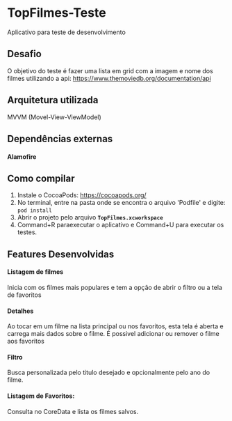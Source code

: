 # TopFilmes-Teste

Aplicativo para teste de desenvolvimento


## Desafio

O objetivo do teste é fazer uma lista em grid com a imagem e nome dos filmes utilizando a api: https://www.themoviedb.org/documentation/api

## Arquitetura utilizada

MVVM (Movel-View-ViewModel) 


## Dependências externas

#### Alamofire 


## Como compilar

1. Instale o CocoaPods: https://cocoapods.org/
2. No terminal, entre na pasta onde se encontra o arquivo 'Podfile' e digite: `pod install`
3. Abrir o projeto pelo arquivo **`TopFilmes.xcworkspace`**
4. Command+R paraexecutar o aplicativo e Command+U para executar os testes.

## Features Desenvolvidas

#### Listagem de filmes
Inicia com os filmes mais populares e tem a opção de abrir o filtro ou a tela de favoritos

#### Detalhes
Ao tocar em um filme na lista principal ou nos favoritos, esta tela é aberta e carrega mais dados sobre o filme. É possivel adicionar ou remover o filme aos favoritos

#### Filtro
Busca personalizada pelo titulo desejado e opcionalmente pelo ano do filme.

#### Listagem de Favoritos:
Consulta no CoreData e lista os filmes salvos.




